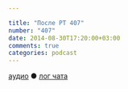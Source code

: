 ```yaml
---

title: "После РТ 407"
number: "407"
date: 2014-08-30T17:20:00+03:00
comments: true
categories: podcast
---
```

[аудио](http://cdn.radio-t.com/rt407post.mp3) ● [лог чата](http://chat.radio-t.com/logs/radio-t-407.html) <audio src="http://cdn.radio-t.com/rt407post.mp3" preload="none">

